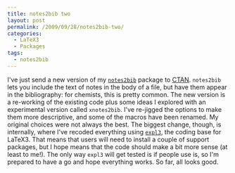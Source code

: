 ```yaml
---
title: notes2bib two
layout: post
permalink: /2009/09/28/notes2bib-two/
categories:
  - LaTeX3
  - Packages
tags:
  - notes2bib
---
```

I've just send a new version of my [`notes2bib`](https://ctan.org/pkg/notes2bib) package to [CTAN](https://www.ctan.org). `notes2bib` lets you include the text of notes in the body of a file, but have them appear in the bibliography: for chemists, this is pretty common. The new version is a re-working of the existing code plus some ideas I explored with an experimental version called `xnotes2bib`. I've re-jigged the options to make them more descriptive, and some of the macros have been renamed. My original choices were not always the best. The biggest change, though, is internally, where I've recoded everything using [`expl3`](https://ctan.org/pkg/l3kernel), the coding base for LaTeX3. That means that users will need to install a couple of support packages, but I hope means that the code should make a bit more sense (at least to me!). The only way `expl3` will get tested is if people use is, so I'm prepared to have a go and hope everything works. So far, all looks good.
